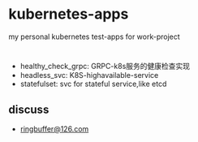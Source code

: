 # kubernetes-apps 

my personal kubernetes test-apps for work-project


#

-	healthy_check_grpc: GRPC-k8s服务的健康检查实现
-	headless_svc:	K8S-highavailable-service
-	statefulset:	svc for stateful service,like etcd

## discuss

- ringbuffer@126.com

